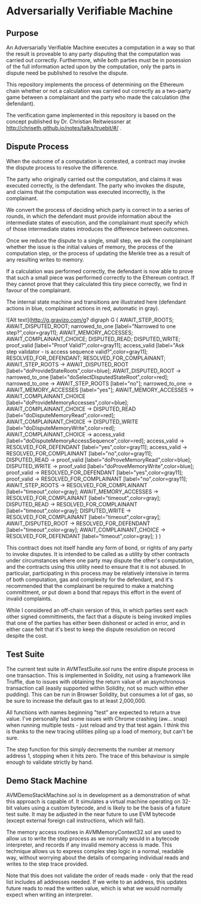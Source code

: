 # Adversarially Verifiable Machine

## Purpose

An Adversarially Verifiable Machine executes a computation in a way so that the result is proveable to any party
disputing that the computation was carried out correctly. Furthermore, while both parties must be in posession of
the full information acted upon by the computation, only the parts in dispute need be published to resolve the
dispute.

This repository implements the process of determining on the Ethereum chain whether or not a calculation was carried
out correctly as a two-party game between a complainant and the party who made the calculation (the defendant).

The verification game implemented in this repository is based on the concept published by Dr. Christian Reitwiessner at http://chriseth.github.io/notes/talks/truebit/#/ .

## Dispute Process

When the outcome of a computation is contested, a contract may invoke the dispute process to resolve the difference.

The party who originally carried out the computation, and claims it was executed correctly, is the defendant.
The party who invokes the dispute, and claims that the computation was executed incorrectly, is the complainant.

We convert the process of deciding which party is correct in to a series of rounds, in which the defendant must provide information
about the intermediate states of execution, and the complainant must specify which of those intermediate states introduces the
difference between outcomes.

Once we reduce the dispute to a single, small step, we ask the complainant whether the issue is the initial values of memory,
the process of the computation step, or the process of updating the Merkle tree as a result of any resulting writes to memory.

If a calculation was performed correctly, the defendant is now able to prove that such a small piece was performed correctly to the
Ethereum contract. If they cannot prove that they calculated this tiny piece correctly, we find in favour of the complainant.

The internal state machine and transitions are illustrated here (defendant actions in blue, complainant actions in red, automatic in gray).

![Alt text](http://g.gravizo.com/g?
  digraph G {
    AWAIT_STEP_ROOTS;
    AWAIT_DISPUTED_ROOT;
    narrowed_to_one [label="Narrowed to one step?",color=gray11];
    AWAIT_MEMORY_ACCESSES;
    AWAIT_COMPLAINANT_CHOICE;
    DISPUTED_READ;
    DISPUTED_WRITE;
    proof_valid [label="Proof Valid?",color=gray11];
    access_valid [label="Ask step validator - is access sequence valid?",color=gray11];
    RESOLVED_FOR_DEFENDANT;
    RESOLVED_FOR_COMPLAINANT;
    AWAIT_STEP_ROOTS -> AWAIT_DISPUTED_ROOT [label="doProvideStateRoots",color=blue];
    AWAIT_DISPUTED_ROOT -> narrowed_to_one [label="doSelectDisputedStateRoot",color=red];
    narrowed_to_one -> AWAIT_STEP_ROOTS [label="no"];
    narrowed_to_one -> AWAIT_MEMORY_ACCESSES [label="yes"];
    AWAIT_MEMORY_ACCESSES -> AWAIT_COMPLAINANT_CHOICE [label="doProvideMemoryAccesses",color=blue];
    AWAIT_COMPLAINANT_CHOICE -> DISPUTED_READ [label="doDisputeMemoryRead",color=red];
    AWAIT_COMPLAINANT_CHOICE -> DISPUTED_WRITE [label="doDisputeMemoryWrite",color=red];
    AWAIT_COMPLAINANT_CHOICE -> access_valid [label="doDisputeMemoryAccessSequence",color=red];
    access_valid -> RESOLVED_FOR_DEFENDANT [label="yes",color=gray11];
    access_valid -> RESOLVED_FOR_COMPLAINANT [label="no",color=gray11];
    DISPUTED_READ -> proof_valid [label="doProveMemoryRead",color=blue];
    DISPUTED_WRITE -> proof_valid [label="doProveMemoryWrite",color=blue];
    proof_valid -> RESOLVED_FOR_DEFENDANT [label="yes",color=gray11];
    proof_valid -> RESOLVED_FOR_COMPLAINANT [label="no",color=gray11];
    AWAIT_STEP_ROOTS -> RESOLVED_FOR_COMPLAINANT [label="timeout",color=gray];
    AWAIT_MEMORY_ACCESSES -> RESOLVED_FOR_COMPLAINANT [label="timeout",color=gray];
    DISPUTED_READ -> RESOLVED_FOR_COMPLAINANT [label="timeout",color=gray];
    DISPUTED_WRITE -> RESOLVED_FOR_COMPLAINANT [label="timeout",color=gray];
    AWAIT_DISPUTED_ROOT -> RESOLVED_FOR_DEFENDANT [label="timeout",color=gray];
    AWAIT_COMPLAINANT_CHOICE -> RESOLVED_FOR_DEFENDANT [label="timeout",color=gray];
  }
)

This contract does not itself handle any form of bond, or rights of any party to invoke disputes. It is intended to be called
as a utility by other contracts under circumstances where one party may dispute the other's computation, and the contracts using
this utility need to ensure that it is not abused. In particular, participating in this process may be relatively intensive in
terms of both computation, gas and complexity for the defendant, and it's recommended that the complainant be required to make
a matching committment, or put down a bond that repays this effort in the event of invalid complaints.

While I considered an off-chain version of this, in which parties sent each other signed committments, the fact that a dispute
is being invoked implies that one of the parties has either been dishonest or acted in error, and in either case felt that it's
best to keep the dispute resolution on record despite the cost.

## Test Suite

The current test suite in AVMTestSuite.sol runs the entire dispute process in one transaction. This is implemented in Solidity, not using a framework like Truffle, due to issues with obtaining the return value of an asynchronous transaction call (easily supported within Solidity, not so much within ether pudding). This can be run in Browser Solidity, but consumes a lot of gas, so be sure to increase the default gas to at least 2,000,000.

All functions with names beginning "test" are expected to return a true value. I've personally had some issues with Chrome crashing (aw... snap) when running multiple tests - just reload and try that test again. I think this is thanks to the new tracing utilities piling up a load of memory, but can't be sure.

The step function for this simply decrements the number at memory address 1, stopping when it hits zero. The trace of this behaviour is simple enough to validate strictly by hand.

## Demo Stack Machine

AVMDemoStackMachine.sol is in development as a demonstration of what this approach is capable of. It simulates a virtual machine operating on 32-bit values using a custom bytecode, and is likely to be the basis of a future test suite. It may be adjusted in the near future to use EVM bytecode (except external foreign call instructions, which will fail).

The memory access routines in AVMMemoryContext32.sol are used to allow us to write the step process as we normally would in a bytecode interpreter, and records if any invalid memory access is made. This technique allows us to express complex step logic in a normal, readable way, without worrying about the details of comparing individual reads and writes to the step trace provided.

Note that this does not validate the order of reads made - only that the read list includes all addresses needed. If we write to an address, this updates future reads to read the written value, which is what we would normally expect when writing an interpreter.
